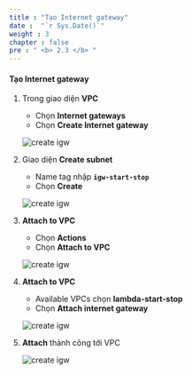 ```yaml
---
title : "Tạo Internet gateway"
date :  "`r Sys.Date()`" 
weight : 3 
chapter : false
pre : " <b> 2.3 </b> "
---
```


#### Tạo Internet gateway

1. Trong giao diện **VPC**

   - Chọn **Internet gateways**
   - Chọn **Create Internet gateway**

   ![create igw](/aws-fcj-workshop01/images/2-createVPC/3CreateIGW/0001.png?width=90pc)

2. Giao diện **Create subnet**

   - Name tag nhập **```igw-start-stop```**
   - Chọn **Create**

   ![create igw](/aws-fcj-workshop01/images/2-createVPC/3CreateIGW/0002.png?width=90pc)

3. **Attach to VPC**
   - Chọn **Actions**
   - Chọn **Attach to VPC**
  
   ![create igw](/aws-fcj-workshop01/images/2-createVPC/3CreateIGW/0003.png?width=90pc)

4. **Attach to VPC**

     - Available VPCs chọn **lambda-start-stop**
     - Chọn **Attach internet gateway**
  
   ![create igw](/aws-fcj-workshop01/images/2-createVPC/3CreateIGW/0004.png?width=90pc)

5. **Attach** thành công tới VPC

   ![create igw](/aws-fcj-workshop01/images/2-createVPC/3CreateIGW/0005.png?width=90pc)